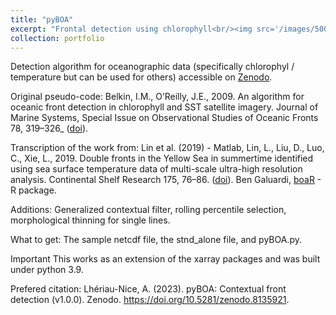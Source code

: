 ```yaml
---
title: "pyBOA"
excerpt: "Frontal detection using chlorophyll<br/><img src='/images/500x300.png'>"
collection: portfolio
---
```


Detection algorithm for oceanographic data (specifically chlorophyl / temperature but can be used for others) accessible on [Zenodo](https://doi.org/10.5281/zenodo.8135921).

Original pseudo-code: Belkin, I.M., O’Reilly, J.E., 2009. An algorithm for oceanic front detection in chlorophyll and SST satellite imagery. Journal of Marine Systems, Special Issue on Observational Studies of Oceanic Fronts 78, 319–326_ ([doi](https://doi.org/10.1016/j.jmarsys.2008.11.018)).

Transcription of the work from: Lin et al. (2019) - Matlab, Lin, L., Liu, D., Luo, C., Xie, L., 2019. Double fronts in the Yellow Sea in summertime identified using sea surface temperature data of multi-scale ultra-high resolution analysis. Continental Shelf Research 175, 76–86. ([doi](https://doi.org/10.1016/j.csr.2019.02.004)). Ben Galuardi, [boaR](https://rdrr.io/github/galuardi/boaR/man/boaR-package.html) - R package.

Additions: Generalized contextual filter, rolling percentile selection, morphological thinning for single lines.

What to get: The sample netcdf file, the stnd_alone file, and pyBOA.py.

Important This works as an extension of the xarray packages and was built under python 3.9.

Prefered citation:
Lhériau-Nice, A. (2023). pyBOA: Contextual front detection (v1.0.0). Zenodo. https://doi.org/10.5281/zenodo.8135921.